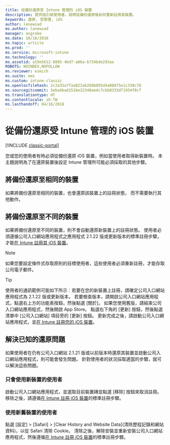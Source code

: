 ```yaml
---
title: 從備份還原受 Intune 管理的 iOS 裝置
description: 提供指引給使用者，說明從備份還原後如何重新註冊其裝置。
keywords: 還原, 受管理, iOS
author: lenewsad
ms.author: lanewsad
manager: angrobe
ms.date: 10/18/2016
ms.topic: article
ms.prod: ''
ms.service: microsoft-intune
ms.technology: ''
ms.assetid: a19e5612-8805-4bd7-a86a-b734bde293ae
ROBOTS: NOINDEX,NOFOLLOW
ms.reviewer: esmich
ms.suite: ems
ms.custom: intune-classic
ms.openlocfilehash: 2c2a35a7faa022ab2b9b095d4a08075e1c338c70
ms.sourcegitcommit: 5eba4bad151be32346aedc7cbb0333d71934f8cf
ms.translationtype: HT
ms.contentlocale: zh-TW
ms.lasthandoff: 04/16/2018
---
```

# <a name="restore-intune-managed-ios-devices-from-backup"></a>從備份還原受 Intune 管理的 iOS 裝置

[!INCLUDE [classic-portal](../includes/classic-portal.md)]

您或您的使用者有時必須從備份還原 iOS 裝置，例如當使用者取得新裝置時。 本主題說明為了在還原裝置後設定 Intune 管理所可能必須採取的其他步驟。

## <a name="restoring-backups-onto-the-same-device"></a>將備份還原至相同的裝置

如果將備份還原至相同的裝置，也會還原該裝置上的註冊狀態， 而不需要執行其他動作。

## <a name="restoring-backups-onto-different-devices"></a>將備份還原至不同的裝置

如果將備份還原至不同的裝置，則不會自動還原新裝置上的註冊狀態。 使用者必須遵循公司入口網站應用程式之應用程式 2.1.22 版或更新版本的標準註冊步驟，才能[在 Intune 註冊其 iOS 裝置](/intune-user-help/enroll-your-device-in-intune-ios)。

> [!NOTE]
> 如果您要設定條件式存取原則的目標使用者，這些使用者必須重新註冊，才能存取公司電子郵件。

> [!TIP]
> 使用者的通訊範例可能如下所示︰若要在您的新裝置上註冊，請確定公司入口網站應用程式為 2.1.22 版或更新版本。 若要檢查版本，請開啟公司入口網站應用程式，點選右上方的功能表按鈕，然後點選 [關於]。 如果您使用舊版，請結束公司入口網站應用程式，然後開啟 App Store。 點選右下角的 [更新] 按鈕，然後點選清單中 [公司入口網站] 項目旁的 [更新] 按鈕。 更新完成之後，請啟動公司入口網站應用程式，並[在 Intune 註冊您的 iOS 裝置](/intune-user-help/enroll-your-device-in-intune-ios)。

## <a name="resolving-known-issues-with-restores"></a>解決已知的還原問題

如果使用者在仍有公司入口網站 2.1.21 版或以前版本時還原其裝置並啟動公司入口網站應用程式，則可能會發生問題。 針對使用者的狀況採取適當的步驟，就可以解決這些問題。

### <a name="for-users-who-will-only-use-their-new-device"></a>只會使用新裝置的使用者
啟動公司入口網站應用程式，並選取目前裝置磚並點選 [移除] 按鈕來取消註冊。 移除之後，請遵循[在 Intune 註冊 iOS 裝置](/intune-user-help/enroll-your-device-in-intune-ios)的標準註冊步驟。

### <a name="for-users-who-will-use-both-their-old-and-new-devices"></a>使用新舊裝置的使用者
點選 [設定] > [Safari] > [Clear History and Website Data]\(清除歷程記錄和網站資料)，以從 Safari 清除 Cookie。 清除之後，解除安裝並重新安裝公司入口網站應用程式，然後遵循[在 Intune 註冊 iOS 裝置](/intune-user-help/enroll-your-device-in-intune-ios)的標準註冊步驟。

